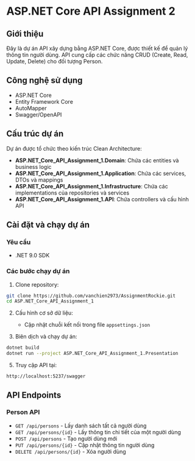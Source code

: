 # ASP.NET Core API Assignment 2

## Giới thiệu
Đây là dự án API xây dựng bằng ASP.NET Core, được thiết kế để quản lý thông tin người dùng. API cung cấp các chức năng CRUD (Create, Read, Update, Delete) cho đối tượng Person.

## Công nghệ sử dụng
- ASP.NET Core
- Entity Framework Core
- AutoMapper
- Swagger/OpenAPI

## Cấu trúc dự án
Dự án được tổ chức theo kiến trúc Clean Architecture:

- **ASP.NET_Core_API_Assignment_1.Domain**: Chứa các entities và business logic
- **ASP.NET_Core_API_Assignment_1.Application**: Chứa các services, DTOs và mappings
- **ASP.NET_Core_API_Assignment_1.Infrastructure**: Chứa các implementations của repositories và services
- **ASP.NET_Core_API_Assignment_1.API**: Chứa controllers và cấu hình API

## Cài đặt và chạy dự án

### Yêu cầu
- .NET 9.0 SDK

### Các bước chạy dự án
1. Clone repository:
```bash
git clone https://github.com/vanchien2973/AssignmentRockie.git
cd ASP.NET_Core_API_Assignment_1
```

2. Cấu hình cơ sở dữ liệu:
   - Cập nhật chuỗi kết nối trong file `appsettings.json`

4. Biên dịch và chạy dự án:
```bash
dotnet build
dotnet run --project ASP.NET_Core_API_Assignment_1.Presentation
```

5. Truy cập API tại:
```
http://localhost:5237/swagger
```

## API Endpoints

### Person API
- `GET /api/persons` - Lấy danh sách tất cả người dùng
- `GET /api/persons/{id}` - Lấy thông tin chi tiết của một người dùng
- `POST /api/persons` - Tạo người dùng mới
- `PUT /api/persons/{id}` - Cập nhật thông tin người dùng
- `DELETE /api/persons/{id}` - Xóa người dùng
